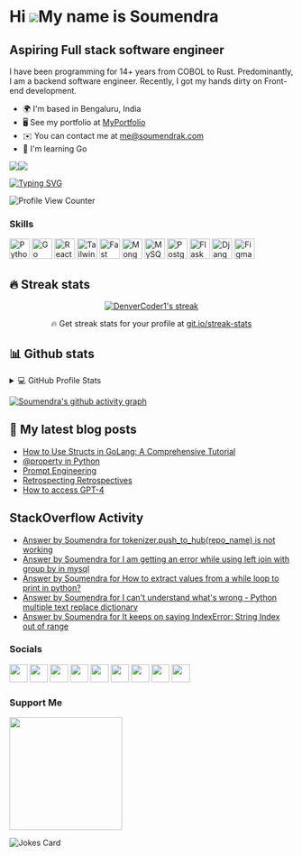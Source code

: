 Hi ![](https://user-images.githubusercontent.com/18350557/176309783-0785949b-9127-417c-8b55-ab5a4333674e.gif)My name is Soumendra
=================================================================================================================================

Aspiring Full stack software engineer
-------------------------------------

I have been programming for 14+ years from COBOL to Rust. Predominantly, I am a backend software engineer. Recently, I got my hands dirty on Front-end development.

*   🌍  I'm based in Bengaluru, India
*   🖥️  See my portfolio at [MyPortfolio](http://www.soumendrak.com)
*   ✉️  You can contact me at [me@soumendrak.com](mailto:me@soumendrak.com)
*   🧠  I'm learning Go

<a href="https://www.twitter.com/soumendrak_" target="_blank" rel="noreferrer"><img
                  src="https://img.shields.io/twitter/follow/soumendrak_?logo=twitter&style=for-the-badge&color=0891b2&labelColor=1c1917"
                /></a><a href="https://www.github.com/soumendrak" target="_blank" rel="noreferrer"><img
                  src="https://img.shields.io/github/followers/soumendrak?logo=github&style=for-the-badge&color=0891b2&labelColor=1c1917" /></a>

[![Typing SVG](https://readme-typing-svg.herokuapp.com?center=true&vCenter=true&width=1000&lines=Lead+Systems+Engineer;Senior+Python+Developer;Open+source+contributor;AWS%2C+Azure%2C+Docker%2C+Kubernetes)](https://git.io/typing-svg)

![Profile View Counter](https://komarev.com/ghpvc/?username=soumendrak)

### Skills
<p align="left"> <a href="https://www.python.org/" target="_blank" rel="noreferrer"><img src="https://raw.githubusercontent.com/danielcranney/readme-generator/main/public/icons/skills/python-colored.svg" width="36" height="36" alt="Python" /></a>
                                <a href="https://go.dev/doc/" target="_blank" rel="noreferrer"><img src="https://raw.githubusercontent.com/danielcranney/readme-generator/main/public/icons/skills/go-colored.svg" width="36" height="36" alt="Go" /></a>
                                <a href="https://reactjs.org/" target="_blank" rel="noreferrer"><img src="https://raw.githubusercontent.com/danielcranney/readme-generator/main/public/icons/skills/react-colored.svg" width="36" height="36" alt="React" /></a>
                                <a href="https://tailwindcss.com/" target="_blank" rel="noreferrer"><img src="https://raw.githubusercontent.com/danielcranney/readme-generator/main/public/icons/skills/tailwindcss-colored.svg" width="36" height="36" alt="TailwindCSS" /></a>
                                <a href="https://fastapi.tiangolo.com/" target="_blank" rel="noreferrer"><img src="https://raw.githubusercontent.com/danielcranney/readme-generator/main/public/icons/skills/fastapi-colored.svg" width="36" height="36" alt="Fast API" /></a>
                                <a href="https://www.mongodb.com/" target="_blank" rel="noreferrer"><img src="https://raw.githubusercontent.com/danielcranney/readme-generator/main/public/icons/skills/mongodb-colored.svg" width="36" height="36" alt="MongoDB" /></a>
                                <a href="https://www.mysql.com/" target="_blank" rel="noreferrer"><img src="https://raw.githubusercontent.com/danielcranney/readme-generator/main/public/icons/skills/mysql-colored.svg" width="36" height="36" alt="MySQL" /></a>
                                <a href="https://www.postgresql.org/" target="_blank" rel="noreferrer"><img src="https://raw.githubusercontent.com/danielcranney/readme-generator/main/public/icons/skills/postgresql-colored.svg" width="36" height="36" alt="PostgreSQL" /></a>
                                <a href="https://flask.palletsprojects.com/en/2.0.x/" target="_blank" rel="noreferrer"><img src="https://raw.githubusercontent.com/danielcranney/readme-generator/main/public/icons/skills/flask-colored-dark.svg" width="36" height="36" alt="Flask" /></a>
                                <a href="https://www.djangoproject.com/" target="_blank" rel="noreferrer"><img src="https://raw.githubusercontent.com/danielcranney/readme-generator/main/public/icons/skills/django-colored-dark.svg" width="36" height="36" alt="Django" /></a>
                                <a href="https://www.figma.com/" target="_blank" rel="noreferrer"><img src="https://raw.githubusercontent.com/danielcranney/readme-generator/main/public/icons/skills/figma-colored.svg" width="36" height="36" alt="Figma" /></a>
                    </p>

## 🔥 Streak stats

<!-- GitHub Readme Streak Stats - https://github.com/DenverCoder1/github-readme-streak-stats -->
<p align="center">
  <a href="https://github.com/DenverCoder1/github-readme-streak-stats">
    <img title="🔥 Get streak stats for your profile at git.io/streak-stats" alt="DenverCoder1's streak" src="http://github-readme-streak-stats.herokuapp.com?user=soumendrak&theme=dark&hide_border=true"/>
  </a>
  <p align="center">🔥 Get streak stats for your profile at <a href="https://git.io/streak-stats">git.io/streak-stats</a></p>
</p>

## 📊 Github stats

<!-- https://github.com/anuraghazra/github-readme-stats -->
<details> 
  <summary>💻 GitHub Profile Stats</summary>
  <br/>
    <a href="https://github.com/anuraghazra/github-readme-stats"><img alt="Soumendra's Github Stats" src="https://denvercoder1-github-readme-stats.vercel.app/api/?username=soumendrak&show_icons=true&count_private=true&theme=react&hide_border=true&bg_color=1F222E&title_color=F85D7F&icon_color=F8D866" height="192px"/></a>
  <a href="https://github.com/anuraghazra/github-readme-stats"><img alt="Soumendra's Top Languages" src="https://github-readme-stats.vercel.app/api/top-langs/?username=soumendrak&langs_count=8&layout=compact&theme=react&hide_border=true&bg_color=1F222E&title_color=F85D7F&icon_color=F8D866&hide=Jupyter%20Notebook" height="192px"/></a>
  <br/>
  <b>Note:</b> Top languages is only a metric of the languages my public code consists of and doesn't reflect experience or skill level.
</details>

[![Soumendra's github activity graph](https://github-readme-activity-graph.cyclic.app/graph?username=soumendrak&theme=xcode)](https://github.com/ashutosh00710/github-readme-activity-graph)

## 📩 My latest blog posts
<!-- BLOG-POST-LIST:START -->
- [How to Use Structs in GoLang: A Comprehensive Tutorial](https://blog.soumendrak.com/how-to-use-structs-in-golang-a-comprehensive-tutorial)
- [@property in Python](https://blog.soumendrak.com/property-in-python)
- [Prompt Engineering](https://blog.soumendrak.com/prompt-engineering)
- [Retrospecting Retrospectives](https://blog.soumendrak.com/retrospecting-retrospectives)
- [How to access GPT-4](https://blog.soumendrak.com/how-to-access-gpt-4)
<!-- BLOG-POST-LIST:END -->

## StackOverflow Activity
<!-- STACKOVERFLOW:START -->
- [Answer by Soumendra for tokenizer.push_to_hub&lpar;repo_name&rpar; is not working](https://stackoverflow.com/questions/75385142/tokenizer-push-to-hubrepo-name-is-not-working/75761859#75761859)
- [Answer by Soumendra for I am getting an error while using left join with group by in mysql](https://stackoverflow.com/questions/74885113/i-am-getting-an-error-while-using-left-join-with-group-by-in-mysql/74885222#74885222)
- [Answer by Soumendra for How to extract values from a while loop to print in python?](https://stackoverflow.com/questions/74673156/how-to-extract-values-from-a-while-loop-to-print-in-python/74673209#74673209)
- [Answer by Soumendra for I can&#39;t understand what&#39;s wrong - Python multiple text replace dictionary](https://stackoverflow.com/questions/74672969/i-cant-understand-whats-wrong-python-multiple-text-replace-dictionary/74673094#74673094)
- [Answer by Soumendra for It keeps on saying IndexError: String Index out of range](https://stackoverflow.com/questions/74587344/it-keeps-on-saying-indexerror-string-index-out-of-range/74587383#74587383)
<!-- STACKOVERFLOW:END -->

### Socials
                  
<p align="left"> <a href="https://www.dev.to/soumendrak" target="_blank" rel="noreferrer"><img src="https://raw.githubusercontent.com/danielcranney/readme-generator/main/public/icons/socials/devdotto-dark.svg" width="32" height="32" /></a> <a href="https://www.github.com/soumendrak" target="_blank" rel="noreferrer"><img src="https://raw.githubusercontent.com/danielcranney/readme-generator/main/public/icons/socials/github-dark.svg" width="32" height="32" /></a> <a href="https://soumendrak.hashnode.dev" target="_blank" rel="noreferrer"><img src="https://raw.githubusercontent.com/danielcranney/readme-generator/main/public/icons/socials/hashnode.svg" width="32" height="32" /></a> <a href="http://www.instagram.com/soumendrak_" target="_blank" rel="noreferrer"><img src="https://raw.githubusercontent.com/danielcranney/readme-generator/main/public/icons/socials/instagram.svg" width="32" height="32" /></a> <a href="https://www.linkedin.com/in/soumendrak" target="_blank" rel="noreferrer"><img src="https://raw.githubusercontent.com/danielcranney/readme-generator/main/public/icons/socials/linkedin.svg" width="32" height="32" /></a> <a href="https://www.polywork.com/soumendrak" target="_blank" rel="noreferrer"><img src="https://raw.githubusercontent.com/danielcranney/readme-generator/main/public/icons/socials/polywork.svg" width="32" height="32" /></a> <a href="http://www.medium.com/@soumendrak" target="_blank" rel="noreferrer"><img src="https://raw.githubusercontent.com/danielcranney/readme-generator/main/public/icons/socials/medium-dark.svg" width="32" height="32" /></a> <a href="https://www.stackoverflow.com/users/5014656/soumendra" target="_blank" rel="noreferrer"><img src="https://raw.githubusercontent.com/danielcranney/readme-generator/main/public/icons/socials/stackoverflow.svg" width="32" height="32" /></a> <a href="https://www.twitter.com/soumendrak_" target="_blank" rel="noreferrer"><img src="https://raw.githubusercontent.com/danielcranney/readme-generator/main/public/icons/socials/twitter.svg" width="32" height="32" /></a></p>

### Support Me
<a href="https://www.buymeacoffee.com/soumendrak"><img src="https://cdn.buymeacoffee.com/buttons/v2/default-yellow.png" width="200" /></a>

![Jokes Card](https://readme-jokes.vercel.app/api)
 
